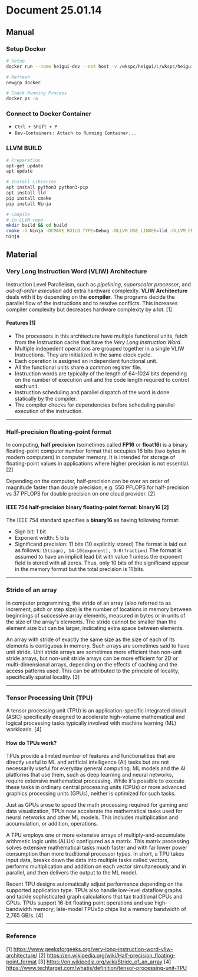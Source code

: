 # Document 25.01.14

## Manual

### Setup Docker
```sh
# Setup
docker run --name heigui-dev --net host -v /wkspc/heigui/:/wkspc/heigui --security-opt seccomp=unconfined --privileged=true -it ubuntu

# Refresh
newgrp docker

# Check Running Process
docker ps -a
```

### Connect to Docker Container
- `Ctrl + Shift + P`
- `Dev-Containers: Attach to Running Container...`

### LLVM BUILD
```sh
# Preparation
apt-get update
apt update

# Install Libraries
apt install python3 python3-pip
apt install lld
pip install cmake
pip install Ninja

# Compile
# in LLVM repo
mkdir build && cd build
cmake -G Ninja -DCMAKE_BUILD_TYPE=Debug -DLLVM_USE_LINKER=lld -DLLVM_ENABLE_PROJECTS="clang;lld" -DLLVM_TARGETS_TO_BUILD="X86" -DLLVM_EXPERIMENTAL_TARGETS_TO_BUILD="DLC" ../llvm
ninja
```

## Material

### Very Long Instruction Word (VLIW) Architecture

Instruction Level Parallelism, such as *pipelining*, *superscalar processor*, and *out-of-order execution* add extra hardware complexity. **VLIW Architecture** deals with it by depending on the **compiler**. The programs decide the parallel flow of the instructions and to resolve conflicts. This increases compiler complexity but decreases hardware complexity by a lot. [1]

#### Features [1]
- The processors in this architecture have multiple functional units, fetch from the Instruction cache that have the *Very Long Instruction Word*.
- Multiple indepedent operations are grouped together in a single VLIW Instructions. They are initialized in the same clock cycle.
- Each operation is assigned an independent functional unit.
- All the functional units share a common register file.
- Instruction words are typically of the length of 64-1024 bits depending on the number of execution unit and the code length required to control each unit.
- Instruction scheduling and parallel dispatch of the word is done statically by the compiler.
- The compiler checks for dependencies before scheduling parallel execution of the instruction.

---

### Half-precision floating-point format

In computing, **half precision** (sometimes called **FP16** or **float16**) is a binary floating-point computer number format that occupies 16 bits (two bytes in modern computers) in computer memory. It is intended for storage of floating-point values in applications where higher precision is not essential. [2]

Depending on the computer, half-precision can be over an order of magnitude faster than double precision, e.g. 550 PFLOPS for half-precision vs 37 PFLOPS for double precision on one cloud provider. [2]

#### IEEE 754 half-precision binary floating-point format: binary16 [2]
The IEEE 754 standard specifies a **binary16** as having following format:
- Sign bit: 1 bit
- Exponent width: 5 bits
- Significand precision: 11 bits (10 explicitly stored)
The format is laid out as follows: `15(sign), 14-10(exponent), 9-0(fraction)`
The format is assumed to have an implicit lead bit with value 1 unless the exponent field is stored with all zeros. Thus, only 10 bits of the significand appear in the memory format but the total precision is 11 bits.

---

### Stride of an array

In computer programming, the stride of an array (also referred to as increment, pitch or step size) is the number of locations in memory between beginnings of successive array elements, measured in bytes or in units of the size of the array's elements. The stride cannot be smaller than the element size but can be larger, indicating extra space between elements.

An array with stride of exactly the same size as the size of each of its elements is contiguous in memory. Such arrays are sometimes said to have unit stride. Unit stride arrays are sometimes more efficient than non-unit stride arrays, but non-unit stride arrays can be more efficient for 2D or multi-dimensional arrays, depending on the effects of caching and the access patterns used. This can be attributed to the principle of locality, specifically spatial locality. [3]

---

### Tensor Processing Unit (TPU)

A tensor processing unit (TPU) is an application-specific integrated circuit (ASIC) specifically designed to accelerate high-volume mathematical and logical processing tasks typically involved with machine learning (ML) workloads. [4]

#### How do TPUs work?

TPUs provide a limited number of features and functionalities that are directly useful to ML and artificial intelligence (AI) tasks but are not necessarily useful for everyday general computing. ML models and the AI platforms that use them, such as deep learning and neural networks, require extensive mathematical processing. While it's possible to execute these tasks in ordinary central processing units (CPUs) or more advanced graphics processing units (GPUs), neither is optimized for such tasks.

Just as GPUs arose to speed the math processing required for gaming and data visualization, TPUs now accelerate the mathematical tasks used for neural networks and other ML models. This includes multiplication and accumulation, or addition, operations.

A TPU employs one or more extensive arrays of multiply-and-accumulate arithmetic logic units (ALUs) configured as a matrix. This matrix processing solves extensive mathematical tasks much faster and with far lower power consumption than more traditional processor types. In short, a TPU takes input data, breaks down the data into multiple tasks called vectors, performs multiplication and addition on each vector simultaneously and in parallel, and then delivers the output to the ML model.

Recent TPU designs automatically adjust performance depending on the supported application type. TPUs also handle low-level dataflow graphs and tackle sophisticated graph calculations that tax traditional CPUs and GPUs. TPUs support 16-bit floating point operations and use high-bandwidth memory; late-model TPUv5p chips list a memory bandwidth of 2,765 GB/s. [4]

---

### Reference
[1] https://www.geeksforgeeks.org/very-long-instruction-word-vliw-architecture/
[2] https://en.wikipedia.org/wiki/Half-precision_floating-point_format
[3] https://en.wikipedia.org/wiki/Stride_of_an_array
[4] https://www.techtarget.com/whatis/definition/tensor-processing-unit-TPU